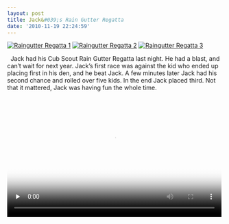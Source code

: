 ```yaml
---
layout: post
title: Jack&#039;s Rain Gutter Regatta
date: '2010-11-19 22:24:59'
---
```


[![Raingutter Regatta 1](https://i1.wp.com/frodo.sterlinganderson.net/wp-content/uploads/2010/11/RaingutterRegatta-11-120x120.jpg?resize=120%2C120 "RaingutterRegatta 1")](https://i0.wp.com/frodo.sterlinganderson.net/wp-content/uploads/2010/11/RaingutterRegatta-11.jpg) [![Raingutter Regatta 2](https://i0.wp.com/frodo.sterlinganderson.net/wp-content/uploads/2010/11/RaingutterRegatta-21-120x120.jpg?resize=120%2C120 "RaingutterRegatta 2")](https://i2.wp.com/frodo.sterlinganderson.net/wp-content/uploads/2010/11/RaingutterRegatta-21.jpg) [![Raingutter Regatta 3](https://i0.wp.com/frodo.sterlinganderson.net/wp-content/uploads/2010/11/RaingutterRegatta-31-120x120.jpg?resize=120%2C120 "RaingutterRegatta 3")](https://i0.wp.com/frodo.sterlinganderson.net/wp-content/uploads/2010/11/RaingutterRegatta-31.jpg)

&nbsp;
Jack had his Cub Scout Rain Gutter Regatta last night. He had a blast, and can’t wait for next year. Jack’s first race was against the kid who ended up placing first in his den, and he beat Jack. A few minutes later Jack had his second chance and rolled over five kids. In the end Jack placed third. Not that it mattered, Jack was having fun the whole time.

<video class="sublime" height="281" poster="/video/RaingutterRegatta.jpg" preload="none" width="500"><source src=" __GHOST_URL__ /video/RaingutterRegatta.m4v"></source></video>
